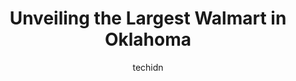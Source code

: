 ---
layout: ampstory
image: https://i0.wp.com/www.statenavi.com/wp-content/uploads/2023/05/walmart-supercenter-0-in-oklahoma-1685170052.png?resize=640,853
author: techidn
featured: false
description: If you happen to be in Oklahoma, USA, and looking for a massive Walmart store to fulfill your shopping needs, youre in luck! Weve compiled a list of the top five Largest Walmart locations 
title: Unveiling the Largest Walmart in Oklahoma
cover:
   title: Unveiling the Largest Walmart in Oklahoma
   subtitle: STATENAVI
   background: https://www.statenavi.com/wp-content/uploads/2023/05/walmart-supercenter-0-in-oklahoma-1685170052.png

pages: 
 - layout: thirds
   top: <h1>#1 Walmart Supercenter</h1>
   bottom: "<p>I was so happy I only had to shop one store today. I needed beautiful berries for my grandsons Captain America fruit tray, I also needed yogurt-covered pretzels and some</p>"
   background: https://www.statenavi.com/wp-content/uploads/2023/05/walmart-supercenter-1-in-oklahoma-1685170054.jpeg
   backgroundblur: true
 - layout: thirds
   top: <h1>#2 Walmart Supercenter</h1>
   bottom: "<p>It was really a shock to me.  There wasnt any problem  from the time we pulled in the parking lot till we left.. The store was clean and uncluttered . The best part was </p>"
   background: https://www.statenavi.com/wp-content/uploads/2023/05/walmart-supercenter-2-in-oklahoma-1685170055.jpeg
   cta:
      link: https://www.statenavi.com/unveiling-the-largest-walmart-in-oklahoma/
      text: Unveiling the Largest Walmart in Oklahoma
 - layout: thirds
   top: <h1>#3 Walmart Supercenter</h1>
   bottom: "<p>1801 Belle Isle Blvd, Oklahoma City, OK 73118, United States</p>"
   background: https://www.statenavi.com/wp-content/uploads/2023/05/walmart-supercenter-3-in-oklahoma-1685170055.png
   cta:
      link: https://www.statenavi.com/unveiling-the-largest-walmart-in-oklahoma/
      text: Unveiling the Largest Walmart in Oklahoma
 - layout: thirds
   top: <h1>#4 Walmart Supercenter</h1>
   bottom: "<p>7800 Northwest Expy, Oklahoma City, OK 73132, United States</p>"
   background: https://plus.unsplash.com/premium_photo-1664640458616-3c74f8cb4589?ixlib=rb-4.0.3&ixid=MnwxMjA3fDB8MHxwaG90by1wYWdlfHx8fGVufDB8fHx8&auto=format&fit=crop&w=640&h=853&q=80
   cta:
      link: https://www.statenavi.com/unveiling-the-largest-walmart-in-oklahoma/
      text: Unveiling the Largest Walmart in Oklahoma
 - layout: thirds
   top: <h1>#5 Walmart Supercenter</h1>
   bottom: "<p>2000 W Memorial Rd, Oklahoma City, OK 73134, United States</p>"
   background: https://images.unsplash.com/photo-1564951434112-64d74cc2a2d7?ixlib=rb-4.0.3&ixid=MnwxMjA3fDB8MHxwaG90by1wYWdlfHx8fGVufDB8fHx8&auto=format&fit=crop&w=640&h=853&q=80
   cta:
      link: https://www.statenavi.com/unveiling-the-largest-walmart-in-oklahoma/
      text: Unveiling the Largest Walmart in Oklahoma
 - layout: thirds
   top: <h1>#6 Walmart Supercenter</h1>
   bottom: "<p>501 SW 19th St, Moore, OK 73160, United States</p>"
   background: https://images.unsplash.com/photo-1608501821300-4f99e58bba77?ixlib=rb-4.0.3&ixid=MnwxMjA3fDB8MHxwaG90by1wYWdlfHx8fGVufDB8fHx8&auto=format&fit=crop&w=640&h=853&q=80
   cta:
      link: https://www.statenavi.com/unveiling-the-largest-walmart-in-oklahoma/
      text: Unveiling the Largest Walmart in Oklahoma
 - layout: thirds
   top: <h1>#7 Walmart Supercenter</h1>
   bottom: "<p>1002 NW Sheridan Rd, Lawton, OK 73505, United States</p>"
   background: https://images.unsplash.com/photo-1580610447943-1bfbef5efe07?ixlib=rb-4.0.3&ixid=MnwxMjA3fDB8MHxwaG90by1wYWdlfHx8fGVufDB8fHx8&auto=format&fit=crop&w=640&h=853&q=80
   cta:
      link: https://www.statenavi.com/unveiling-the-largest-walmart-in-oklahoma/
      text: Unveiling the Largest Walmart in Oklahoma
 - layout: thirds
   middle: Continue reading...
   background: https://images.unsplash.com/photo-1549241520-425e3dfc01cb?ixlib=rb-4.0.3&ixid=MnwxMjA3fDB8MHxwaG90by1wYWdlfHx8fGVufDB8fHx8&auto=format&fit=crop&w=640&h=853&q=80
   cta:
      link: https://www.statenavi.com/unveiling-the-largest-walmart-in-oklahoma/
      text: Unveiling the Largest Walmart in Oklahoma
      
---